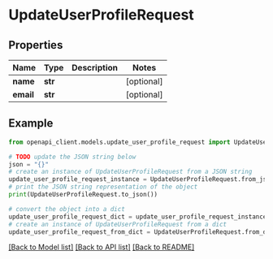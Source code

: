 # UpdateUserProfileRequest


## Properties

Name | Type | Description | Notes
------------ | ------------- | ------------- | -------------
**name** | **str** |  | [optional] 
**email** | **str** |  | [optional] 

## Example

```python
from openapi_client.models.update_user_profile_request import UpdateUserProfileRequest

# TODO update the JSON string below
json = "{}"
# create an instance of UpdateUserProfileRequest from a JSON string
update_user_profile_request_instance = UpdateUserProfileRequest.from_json(json)
# print the JSON string representation of the object
print(UpdateUserProfileRequest.to_json())

# convert the object into a dict
update_user_profile_request_dict = update_user_profile_request_instance.to_dict()
# create an instance of UpdateUserProfileRequest from a dict
update_user_profile_request_from_dict = UpdateUserProfileRequest.from_dict(update_user_profile_request_dict)
```
[[Back to Model list]](../README.md#documentation-for-models) [[Back to API list]](../README.md#documentation-for-api-endpoints) [[Back to README]](../README.md)


